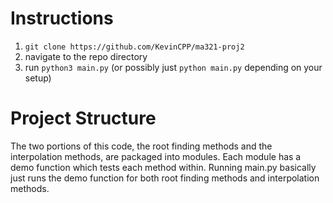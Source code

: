 # Instructions

1. `git clone https://github.com/KevinCPP/ma321-proj2`
2. navigate to the repo directory
3. run `python3 main.py` (or possibly just `python main.py` depending on your setup)

# Project Structure

The two portions of this code, the root finding methods and the interpolation methods, are packaged into modules. Each module has a demo function which tests each method within. Running main.py basically just runs the demo function for both root finding methods and interpolation methods.
